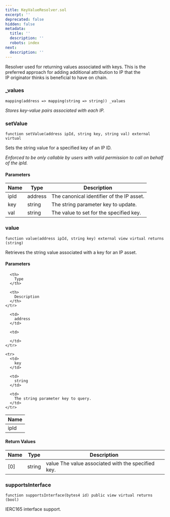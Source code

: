 ```yaml
---
title: KeyValueResolver.sol
excerpt: ''
deprecated: false
hidden: false
metadata:
  title: ''
  description: ''
  robots: index
next:
  description: ''
---
```

Resolver used for returning values associated with keys. This is the\
        preferred approach for adding additional attribution to IP that the\
        IP originator thinks is beneficial to have on chain.

### \_values

```solidity
mapping(address => mapping(string => string)) _values
```

*Stores key-value pairs associated with each IP.*

### setValue

```solidity
function setValue(address ipId, string key, string val) external virtual
```

Sets the string value for a specified key of an IP ID.

*Enforced to be only callable by users with valid permission to call on behalf of the ipId.*

#### Parameters

| Name | Type    | Description                               |
| ---- | ------- | ----------------------------------------- |
| ipId | address | The canonical identifier of the IP asset. |
| key  | string  | The string parameter key to update.       |
| val  | string  | The value to set for the specified key.   |

### value

```solidity
function value(address ipId, string key) external view virtual returns (string)
```

Retrieves the string value associated with a key for an IP asset.

#### Parameters

<Table>
  <thead>
    <tr>
      <th>
        Name
      </th>

      <th>
        Type
      </th>

      <th>
        Description
      </th>
    </tr>
  </thead>

  <tbody>
    <tr>
      <td>
        ipId
      </td>

      <td>
        address
      </td>

      <td>

      </td>
    </tr>

    <tr>
      <td>
        key
      </td>

      <td>
        string
      </td>

      <td>
        The string parameter key to query.
      </td>
    </tr>
  </tbody>
</Table>

#### Return Values

| Name | Type   | Description                                        |
| ---- | ------ | -------------------------------------------------- |
| \[0] | string | value The value associated with the specified key. |

### supportsInterface

```solidity
function supportsInterface(bytes4 id) public view virtual returns (bool)
```

IERC165 interface support.
